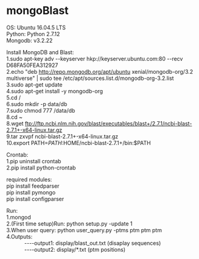# mongoBlast  
OS: Ubuntu 16.04.5 LTS  
Python: Python 2.7.12  
Mongodb: v3.2.22  

Install MongoDB and Blast:  
1.sudo apt-key adv --keyserver hkp://keyserver.ubuntu.com:80 --recv D68FA50FEA312927  
2.echo "deb http://repo.mongodb.org/apt/ubuntu xenial/mongodb-org/3.2 multiverse" | sudo tee /etc/apt/sources.list.d/mongodb-org-3.2.list  
3.sudo apt-get update  
4.sudo apt-get install -y mongodb-org  
5.cd /  
6.sudo mkdir -p data/db  
7.sudo chmod 777 /data/db  
8.cd ~  
8.wget ftp://ftp.ncbi.nlm.nih.gov/blast/executables/blast+/2.7.1/ncbi-blast-2.7.1+-x64-linux.tar.gz  
9.tar zxvpf ncbi-blast-2.7.1+-x64-linux.tar.gz  
10.export PATH=$PATH:$HOME/ncbi-blast-2.7.1+/bin:$PATH  

Crontab:  
1.pip uninstall crontab  
2.pip install python-crontab  

required modules:  
pip install feedparser  
pip install pymongo  
pip install configparser  

Run:  
1.mongod  
2.(First time setup)Run: python setup.py -update 1  
3.When user query: python user_query.py -ptms ptm ptm ptm  
4.Outputs:  
&nbsp;&nbsp;&nbsp;&nbsp;&nbsp;&nbsp;&nbsp;&nbsp;&nbsp;&nbsp;&nbsp;&nbsp;----output1: display/blast_out.txt (disaplay sequences)  
&nbsp;&nbsp;&nbsp;&nbsp;&nbsp;&nbsp;&nbsp;&nbsp;&nbsp;&nbsp;&nbsp;&nbsp;----output2: display/*.txt (ptm positions)  


